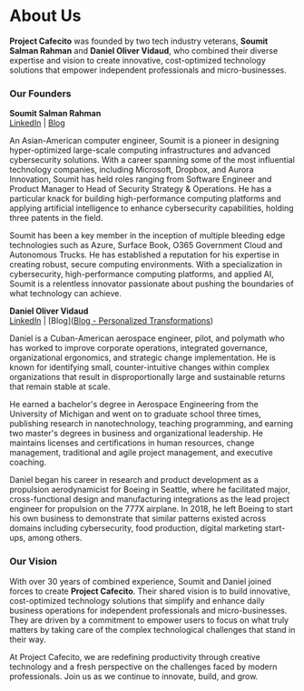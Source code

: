 # About Us

**Project Cafecito** was founded by two tech industry veterans, **Soumit Salman Rahman** and **Daniel Oliver Vidaud**, who combined their diverse expertise and vision to create innovative, cost-optimized technology solutions that empower independent professionals and micro-businesses.

### **Our Founders**

**Soumit Salman Rahman**  
[LinkedIn](https://www.linkedin.com/in/soumitsrahman/) | [Blog](https://medium.com/@soumitsr)

An Asian-American computer engineer, Soumit is a pioneer in designing hyper-optimized large-scale computing infrastructures and advanced cybersecurity solutions. With a career spanning some of the most influential technology companies, including Microsoft, Dropbox, and Aurora Innovation, Soumit has held roles ranging from Software Engineer and Product Manager to Head of Security Strategy & Operations. He has a particular knack for building high-performance computing platforms and applying artificial intelligence to enhance cybersecurity capabilities, holding three patents in the field.

Soumit has been a key member in the inception of multiple bleeding edge technologies such as Azure, Surface Book, O365 Government Cloud and Autonomous Trucks. He has established a reputation for his expertise in creating robust, secure computing environments. With a specialization in cybersecurity, high-performance computing platforms, and applied AI, Soumit is a relentless innovator passionate about pushing the boundaries of what technology can achieve.

**Daniel Oliver Vidaud**  
[LinkedIn](https://www.linkedin.com/in/dvidaud/) | [Blog]([Blog - Personalized Transformations](https://personalizedtransformations.com/blog/))

Daniel is a Cuban-American aerospace engineer, pilot, and polymath who has worked to improve corporate operations, integrated governance, organizational ergonomics, and strategic change implementation. He is known for identifying small, counter-intuitive changes within complex organizations that result in disproportionally large and sustainable returns that remain stable at scale.

He earned a bachelor's degree in Aerospace Engineering from the University of Michigan and went on to graduate school three times, publishing research in nanotechnology, teaching programming, and earning two master's degrees in business and organizational leadership. He maintains licenses and certifications in human resources, change management, traditional and agile project management, and executive coaching.

Daniel began his career in research and product development as a propulsion aerodynamicist for Boeing in Seattle, where he facilitated major, cross-functional design and manufacturing integrations as the lead project engineer for propulsion on the 777X airplane. In 2018, he left Boeing to start his own business to demonstrate that similar patterns existed across domains including cybersecurity, food production, digital marketing start-ups, among others.

### **Our Vision**

With over 30 years of combined experience, Soumit and Daniel joined forces to create **Project Cafecito**. Their shared vision is to build innovative, cost-optimized technology solutions that simplify and enhance daily business operations for independent professionals and micro-businesses. They are driven by a commitment to empower users to focus on what truly matters by taking care of the complex technological challenges that stand in their way.

At Project Cafecito, we are redefining productivity through creative technology and a fresh perspective on the challenges faced by modern professionals. Join us as we continue to innovate, build, and grow.

